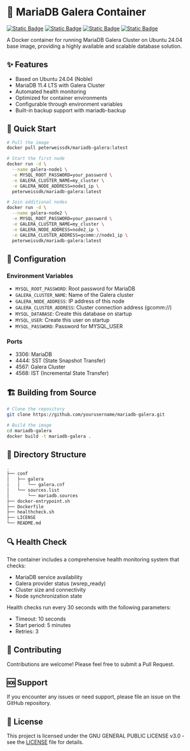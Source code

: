 # 💾 MariaDB Galera Container

[![Static Badge](https://img.shields.io/badge/Docker-Container-white?style=flat&logo=docker&logoColor=white&logoSize=auto&labelColor=black)](https://docker.com/)
[![Static Badge](https://img.shields.io/badge/Ubuntu-24.04-white?style=flat&logo=ubuntu&logoColor=white&logoSize=auto&labelColor=black)](https://www.ubuntu.com/)
[![Static Badge](https://img.shields.io/badge/MariaDB-V11.4-white?style=flat&logo=mariadb&logoColor=white&logoSize=auto&labelColor=black)](https://www.mariadb.org/)
[![Static Badge](https://img.shields.io/badge/GPL-V3-white?style=flat&logo=gnu&logoColor=white&logoSize=auto&labelColor=black)](https://www.gnu.org/licenses/gpl-3.0.en.html/)

A Docker container for running MariaDB Galera Cluster on Ubuntu 24.04 base image, providing a highly available and scalable database solution.

## ✨ Features

- Based on Ubuntu 24.04 (Noble)
- MariaDB 11.4 LTS with Galera Cluster
- Automated health monitoring
- Optimized for container environments
- Configurable through environment variables
- Built-in backup support with mariadb-backup

## 🚀 Quick Start

```bash
# Pull the image
docker pull peterweissdk/mariadb-galera:latest

# Start the first node
docker run -d \
  --name galera-node1 \
  -e MYSQL_ROOT_PASSWORD=your_password \
  -e GALERA_CLUSTER_NAME=my_cluster \
  -e GALERA_NODE_ADDRESS=node1_ip \
  peterweissdk/mariadb-galera:latest

# Join additional nodes
docker run -d \
  --name galera-node2 \
  -e MYSQL_ROOT_PASSWORD=your_password \
  -e GALERA_CLUSTER_NAME=my_cluster \
  -e GALERA_NODE_ADDRESS=node2_ip \
  -e GALERA_CLUSTER_ADDRESS=gcomm://node1_ip \
  peterweissdk/mariadb-galera:latest
```

## 🔧 Configuration

### Environment Variables

- `MYSQL_ROOT_PASSWORD`: Root password for MariaDB
- `GALERA_CLUSTER_NAME`: Name of the Galera cluster
- `GALERA_NODE_ADDRESS`: IP address of this node
- `GALERA_CLUSTER_ADDRESS`: Cluster connection address (gcomm://)
- `MYSQL_DATABASE`: Create this database on startup
- `MYSQL_USER`: Create this user on startup
- `MYSQL_PASSWORD`: Password for MYSQL_USER

### Ports

- 3306: MariaDB
- 4444: SST (State Snapshot Transfer)
- 4567: Galera Cluster
- 4568: IST (Incremental State Transfer)

## 🏗️ Building from Source

```bash
# Clone the repository
git clone https://github.com/yourusername/mariadb-galera.git

# Build the image
cd mariadb-galera
docker build -t mariadb-galera .
```

## 📝 Directory Structure

```bash
.
├── conf
│   ├── galera
│   │   └── galera.cnf
│   └── sources.list
│       └── mariadb.sources
├── docker-entrypoint.sh
├── Dockerfile
├── healthcheck.sh
├── LICENSE
└── README.md
```

## 🔍 Health Check

The container includes a comprehensive health monitoring system that checks:

- MariaDB service availability
- Galera provider status (wsrep_ready)
- Cluster size and connectivity
- Node synchronization state

Health checks run every 30 seconds with the following parameters:
- Timeout: 10 seconds
- Start period: 5 minutes
- Retries: 3

## 🤝 Contributing

Contributions are welcome! Please feel free to submit a Pull Request.

## 🆘 Support

If you encounter any issues or need support, please file an issue on the GitHub repository.

## 📄 License

This project is licensed under the GNU GENERAL PUBLIC LICENSE v3.0 - see the [LICENSE](LICENSE) file for details.
